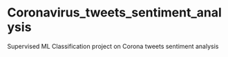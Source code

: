 # Coronavirus_tweets_sentiment_analysis
Supervised ML Classification project on Corona tweets sentiment analysis

